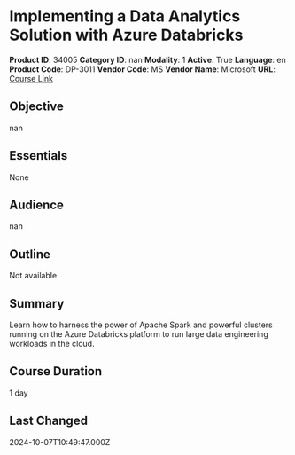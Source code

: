 # Implementing a Data Analytics Solution with Azure Databricks

**Product ID**: 34005
**Category ID**: nan
**Modality**: 1
**Active**: True
**Language**: en
**Product Code**: DP-3011
**Vendor Code**: MS
**Vendor Name**: Microsoft
**URL**: [Course Link](https://www.fastlaneus.com/course/microsoft-dp-3011)

## Objective
nan

## Essentials
None

## Audience
nan

## Outline
Not available

## Summary
Learn how to harness the power of Apache Spark and powerful clusters running on the Azure Databricks platform to run large data engineering workloads in the cloud.

## Course Duration
1 day

## Last Changed
2024-10-07T10:49:47.000Z
